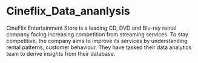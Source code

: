 # Cineflix_Data_ananlysis
CineFlix Entertainment Store is a leading CD, DVD and Blu-ray rental company facing increasing competition from streaming services. To stay competitive, the company aims to improve its services by understanding rental patterns, customer behaviour. They have tasked their data analytics team to derive insights from their database.

